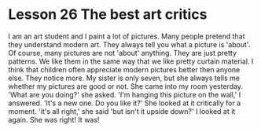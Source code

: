 # Lesson 26 The best art critics 

I am an art student and I paint a lot of pictures. Many people pretend that they understand modern art. They always tell you what a picture is 'about'. Of course, many pictures are not 'about' anything. They are just pretty patterns. We like them in the same way that we like pretty curtain material. I think that children often appreciate modern pictures better then anyone else. They notice more. My sister is only seven, but she always tells me whether my pictures are good or not. She came into my room yesterday. 'What are you doing?' she asked. 'I'm hanging this picture on the wall,' I answered. 'It's a new one. Do you like it?' She looked at it critically for a moment. 'it's all right,' she said 'but isn't it upside down?' I looked at it again. She was right! It was!
